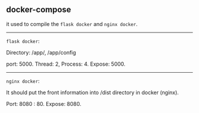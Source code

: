 ## docker-compose

it used to compile the `flask docker` and `nginx docker`.

---
`flask docker`:

Directory: /app/, /app/config

port: 5000. Thread: 2, Process: 4. Expose: 5000.

---
`nginx docker`:

It should put the front information into /dist directory in docker (nginx).

Port: 8080 : 80. Expose: 8080.



